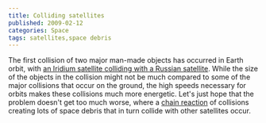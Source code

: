 ```yaml
---
title: Colliding satellites
published: 2009-02-12
categories: Space
tags: satellites,space debris
---
```


The first collision of two major man-made objects has occurred in Earth orbit, with <a
href="https://www.universetoday.com/25204/two-satellites-collide-in-earth-orbit/">an
Iridium satellite colliding with a Russian satellite</a>.  While the size of the objects
in the collision might not be much compared to some of the major collisions that occur on
the ground, the high speeds necessary for orbits makes these collisions much more
energetic.  Let's just hope that the problem doesn't get too much worse, where a <a
href="https://www.space.com/kessler-syndrome-space-debris">chain reaction</a> of
collisions creating lots of space debris that in turn collide with other satellites occur.
